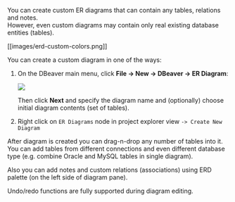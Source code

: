 You can create custom ER diagrams that can contain any tables, relations and notes.  
However, even custom diagrams may contain only real existing database entities (tables). 

[[images/erd-custom-colors.png]]

You can create a custom diagram in one of the ways:
1. On the DBeaver main menu, click **File -> New -> DBeaver -> ER Diagram**:

   <img src="https://www.dropbox.com/s/s0yj0smmk55a06u/New%20diagram%20wizard.png?raw=1"/>  
   
   Then click **Next** and specify the diagram name and (optionally) choose initial diagram contents (set of tables).

2. Right click on `ER Diagrams` node in project explorer view `-> Create New Diagram`

   
  
After diagram is created you can drag-n-drop any number of tables into it. You can add tables from different connections and even different database type (e.g. combine Oracle and MySQL tables in single diagram).

Also you can add notes and custom relations (associations) using ERD palette (on the left side of diagram pane).

Undo/redo functions are fully supported during diagram editing.